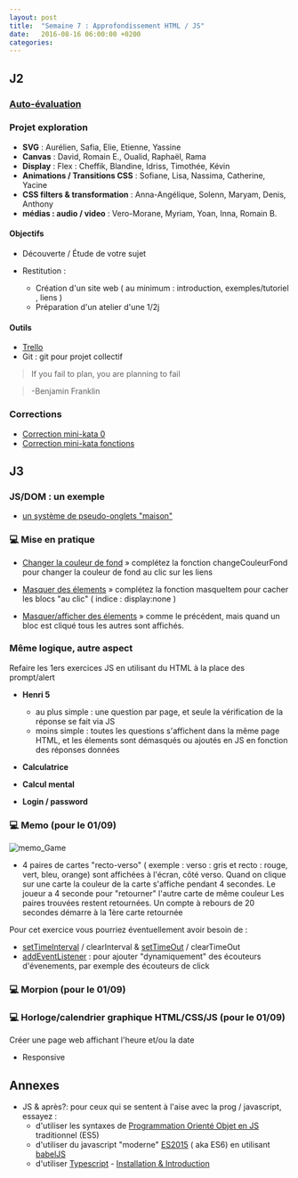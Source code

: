 ```yaml
---
layout: post
title:  "Semaine 7 : Approfondissement HTML / JS"
date:   2016-08-16 06:00:00 +0200
categories: 
---
```


## J2

### [Auto-évaluation](https://goo.gl/forms/9w7XGgAfqw3yOSMB2)

### Projet exploration

- **SVG** : Aurélien, Safia, Elie, Etienne, Yassine
- **Canvas** : David, Romain E., Oualid, Raphaël, Rama
- **Display** : Flex : Cheffik, Blandine, Idriss, Timothée, Kévin
- **Animations / Transitions CSS** : Sofiane, Lisa, Nassima, Catherine, Yacine
- **CSS filters & transformation** : Anna-Angélique, Solenn, Maryam, Denis, Anthony
- **médias : audio / video** : Vero-Morane, Myriam, Yoan, Inna, Romain B.

#### Objectifs

- Découverte / Étude de votre sujet

- Restitution : 
  - Création d'un site web ( au minimum : introduction, exemples/tutoriel , liens )
  - Préparation d'un atelier d'une 1/2j 

#### Outils

- [Trello](http://trello.com)
- Git : git pour projet collectif

>If you fail to plan, you are planning to fail

>-Benjamin Franklin

### Corrections
- [Correction mini-kata 0](https://gist.github.com/rxlabz/20c0ddc7506d5e2d76cad7b2e20035a4)
- [Correction mini-kata fonctions](https://gist.github.com/rxlabz/57f219086158b41f69a54960e80434b8)

## J3

### JS/DOM : un exemple

- [un système de pseudo-onglets "maison"](http://jsbin.com/gilagap/edit?html,css,js,output)
 
### :computer: Mise en pratique

- [Changer la couleur de fond](http://jsbin.com/deqapo/4/edit?html,js,output) » complétez la fonction changeCouleurFond pour changer la couleur de fond au clic sur les liens

- [Masquer des élements](http://jsbin.com/lelafig/2/edit?html,js,output) » complétez la fonction masqueItem pour cacher les blocs "au clic" ( indice : display:none )

- [Masquer/afficher des élements](http://jsbin.com/fakomax/1/edit?html,js,output) » comme le précédent, mais quand un bloc est cliqué tous les autres sont affichés.

### Même logique, autre aspect
Refaire les 1ers exercices JS en utilisant du HTML à la place des prompt/alert
  
- **Henri 5**
  - au plus simple : une question par page, et seule la vérification de la réponse se fait via JS
  - moins simple : toutes les questions s'affichent dans la même page HTML, et les élements sont démasqués ou ajoutés en JS en fonction des réponses données
     
- **Calculatrice**
    
- **Calcul mental**

- **Login / password**

### :computer: Memo (pour le 01/09)

![memo_Game](https://camo.githubusercontent.com/f85a7fa4854d7c98f5ea837ca22ed6aaeffd9a2b/68747470733a2f2f7777772e657665726e6f74652e636f6d2f6c2f4141463164654c30664e424938354d574a615a48494c376430334c6379434f456b6e6b422f696d6167652e706e67)

- 4 paires de cartes "recto-verso" ( exemple : verso : gris et recto : rouge, vert, bleu, orange) sont affichées à l'écran, côté verso. Quand on clique sur une carte la couleur de la carte s'affiche pendant 4 secondes. Le joueur a 4 seconde pour "retourner" l'autre carte de même couleur Les paires trouvées restent retournées. Un compte à rebours de 20 secondes démarre à la 1ère carte retournée

Pour cet exercice vous pourriez éventuellement avoir besoin de :

- [setTimeInterval](https://developer.mozilla.org/fr/docs/Web/API/WindowTimers/setInterval) / clearInterval & [setTimeOut](https://developer.mozilla.org/fr/docs/Web/API/WindowTimers/setTimeout) / clearTimeOut
- [addEventListener](https://developer.mozilla.org/fr/docs/Web/API/EventTarget/addEventListener) : pour ajouter "dynamiquement" des écouteurs d'évenements, par exemple des écouteurs de click

### :computer: Morpion (pour le 01/09)

### :computer: Horloge/calendrier graphique HTML/CSS/JS (pour le 01/09)

Créer une page web affichant l'heure et/ou la date
- Responsive

## Annexes

- JS & après?: pour ceux qui se sentent à l'aise avec la prog / javascript, essayez :
  - d'utiliser les syntaxes de [Programmation Orienté Objet en JS](https://developer.mozilla.org/fr/docs/Web/JavaScript/Introduction_à_JavaScript_orienté_objet) traditionnel (ES5)
  - d'utiliser du javascript "moderne" [ES2015](http://ccoenraets.github.io/es6-tutorial/) ( aka ES6) en utilisant [babelJS](https://babeljs.io) 
  - d'utiliser [Typescript](http://www.typescriptlang.org) - [ Installation & Introduction](http://www.typescriptlang.org/docs/tutorial.html)
